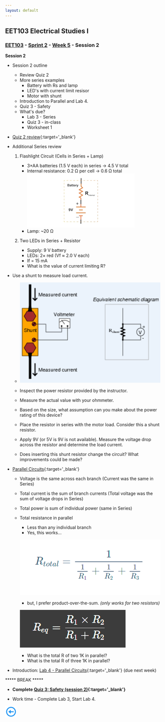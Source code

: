```yaml
---
layout: default
---
```


## EET103 Electrical Studies I

### [EET103](../../../) - [Sprint 2](../../) - [Week 5](../) - Session 2

**Session 2**

- Session 2 outline
    - Review Quiz 2
    - More series examples
        - Battery with Rs and lamp
        - LED's with current limit resisor
        - Motor with shunt
    - Introduction to Parallel and Lab 4.
    - Quiz 3 - Safety
    - What's due?
        - Lab 3 - Series
        - Quiz 3 - in-class
        - Worksheet 1


- [Quiz 2 review](https://forms.office.com/Pages/DesignPageV2.aspx?origin=NeoPortalPage&subpage=design&collectionid=n11gwqsxu7fopf84cx7kng&id=7d-nLF6sb0SVV1dHONw2EJ6w58fEsdNChe_qBQ1MBUdUMlY0TjgzMEVOVFJOSkRaQ0cyVEtWV0NXUC4u&topview=Presentation){:target='_blank'}


- Additional Series review
    1. Flashlight Circuit (Cells in Series + Lamp)
        - 3×AA batteries (1.5 V each) in series → 4.5 V total
        - Internal resistance: 0.2 Ω per cell → 0.6 Ω total  ![alt text](Figure_6.webp)
        - Lamp: ~20 Ω

    2. Two LEDs in Series + Resistor
        - Supply: 9 V battery
        - LEDs: 2× red (Vf ≈ 2.0 V each)
        - If = 15 mA
        - What is the value of current limiting R?

- Use a shunt to measure load current.

    - ![alt text](shunt_resistor.png)

    - Inspect the power resistor provided by the instructor.
    - Measure the actual value with your ohmmeter.
    - Based on the size, what assumption can you make about the power rating of this device?
    - Place the resistor in series with the motor load. Consider this a shunt resistor. 
    - Apply 9V (or 5V is 9V is not available). Measure the voltage drop across the resistor and determine the load current.
    - Does inserting this shunt resistor change the circuit? What improvements could be made?

- [Parallel Circuits](https://www.allaboutcircuits.com/textbook/direct-current/chpt-5/simple-parallel-circuits/){:target='_blank'}
    - Voltage is the same across each branch (Current was the same in Series)
    - Total current is the sum of branch currents (Total voltage was the sum of voltage drops in Series)
    - Total power is sum of individual power (same in Series)
    - Total resistance in parallel
        - Less than any individual branch
        - Yes, this works...

        ![alt text](parallel_total_R.png)

        - but, I prefer product-over-the-sum. *(only works for two resistors)*

        ![alt text](product-over-sum.png)

        - What is the total R of two 1K in parallel?
        - What is the total R of three 1K in parallel?

- Introduction: [Lab 4 - Parallel Circuits](../../../labs/l04_parallel_circuits/){:target='_blank'} (due next week)    

***** BREAK *****

- **Complete [Quiz 3: Safety (session 2)](https://forms.office.com/r/mT2B9DgxZw){:target='_blank'}**

- Work time - Complete Lab 3, Start Lab 4.

<!-- - [Solving with the Table Method and Ohm's Law](https://www.allaboutcircuits.com/textbook/direct-current/chpt-5/solving-series-and-parallel-circuits-with-the-table-method-and-ohms-law/){:target='_blank'}
- [Power in Series and Parallel](https://www.allaboutcircuits.com/textbook/direct-current/chpt-5/power-calculations/){:target='_blank'} -->



<!-- - [Quiz 4 (Ohm's Law)](https://forms.office.com/Pages/ResponsePage.aspx?id=7d-nLF6sb0SVV1dHONw2EJ6w58fEsdNChe_qBQ1MBUdUNUY1M0ZMWlVMQ0M1U1NIMkZaU0JHMlUzMy4u){:target='_blank'}

{:target='_blank'} with associated Zoom video -->

[![back button](../../../back_button.png)](../)